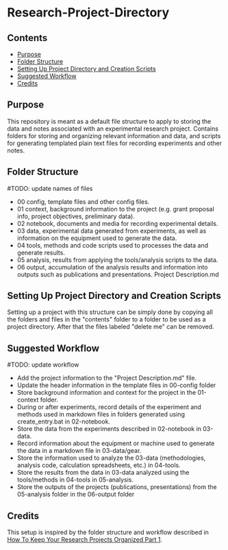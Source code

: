 # Research-Project-Directory

## Contents
- [Purpose](#purpose)
- [Folder Structure](#folder-structure)
- [Setting Up Project Directory and Creation Scripts](#setting-up-project-directory-and-creation-scripts)
- [Suggested Workflow](#suggested-workflow)
- [Credits](#credits)

## Purpose
This repository is meant as a default file structure to apply to storing the data and notes associated with an experimental research project.
Contains folders for storing and organizing relevant information and data, and scripts for generating templated plain text files for recording experiments and other notes.

## Folder Structure
#TODO: update names of files
- 00 config, template files and other config files.
- 01 context, background information to the project (e.g. grant proposal info, project objectives, preliminary data).
- 02 notebook, documents and media for recording experimental details.
- 03 data, experimental data generated from experiments, as well as information on the equipment used to generate the data.
- 04 tools, methods and code scripts used to processes the data and generate results.
- 05 analysis, results from applying the tools/analysis scripts to the data.
- 06 output, accumulation of the analysis results and information into outputs such as publications and presentations.
Project Description.md

## Setting Up Project Directory and Creation Scripts 
Setting up a project with this structure can be simply done by copying all the folders and files in the "contents" folder to a folder to be used as a project directory.
After that the files labeled "delete me" can be removed.

## Suggested Workflow
#TODO: update workflow
- Add the project information to the "Project Description.md" file.
- Update the header information in the template files in 00-config folder
- Store background information and context for the project in the 01-context folder.
- During or after experiments, record details of the experiment and methods used in markdown files in folders generated using create_entry.bat in 02-notebook.
- Store the data from the experiments described in 02-notebook in 03-data. 
- Record information about the equipment or machine used to generate the data in a markdown file in 03-data/gear.
- Store the information used to analyze the 03-data (methodologies, analysis code, calculation spreadsheets, etc.) in 04-tools.
- Store the results from the data in 03-data analyzed using the tools/methods in 04-tools in 05-analysis.
- Store the outputs of the projects (publications, presentations) from the 05-analysis folder in the 06-output folder

## Credits
This setup is inspired by the folder structure and workflow described in [How To Keep Your Research Projects Organized Part 1](https://towardsdatascience.com/how-to-keep-your-research-projects-organized-part-1-folder-structure-10bd56034d3a).
